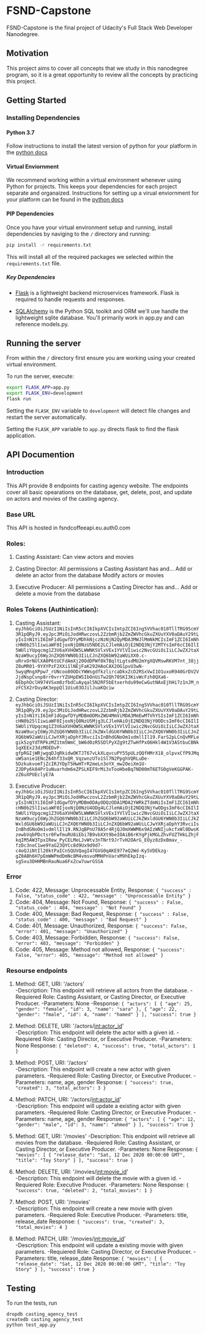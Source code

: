 # FSND-Capstone

FSND-Capstone is the final project of Udacity's Full Stack Web Developer Nanodegree.

## Motivation

This project aims to cover all concepts that we study in this nanodegree program, so it is a great opportunity to review all the concepts by practicing this project.

## Getting Started

### Installing Dependencies

#### Python 3.7

Follow instructions to install the latest version of python for your platform in the [python docs](https://docs.python.org/3/using/unix.html#getting-and-installing-the-latest-version-of-python)

#### Virtual Enviornment

We recommend working within a virtual environment whenever using Python for projects. This keeps your dependencies for each project separate and organaized. Instructions for setting up a virual enviornment for your platform can be found in the [python docs](https://packaging.python.org/guides/installing-using-pip-and-virtual-environments/)

#### PIP Dependencies

Once you have your virtual environment setup and running, install dependencies by naviging to the `/` directory and running:

```bash
pip install -r requirements.txt
```

This will install all of the required packages we selected within the `requirements.txt` file.

##### Key Dependencies

- [Flask](http://flask.pocoo.org/) is a lightweight backend microservices framework. Flask is required to handle requests and responses.

- [SQLAlchemy](https://www.sqlalchemy.org/) is the Python SQL toolkit and ORM we'll use handle the lightweight sqlite database. You'll primarily work in app.py and can reference models.py.

## Running the server

From within the `/` directory first ensure you are working using your created virtual environment.

To run the server, execute:

```bash
export FLASK_APP=app.py
export FLASK_ENV=development
flask run
```

Setting the `FLASK_ENV` variable to `development` will detect file changes and restart the server automatically.

Setting the `FLASK_APP` variable to `app.py` directs flask to find the flask application.

## API Documention

### Introduction

This API provide 8 endpoints for casting agency website. The endpoints cover all basic opearations on the database, get, delete, post, and update on actors and movies of the casting agency.

### Base URL

This API is hosted in fsndcoffeeapi.eu.auth0.com

### Roles:

1. Casting Assistant:
   Can view actors and movies

2. Casting Director:
   All permissions a Casting Assistant has and…
   Add or delete an actor from the database
   Modify actors or movies

3. Executive Producer:
   All permissions a Casting Director has and…
   Add or delete a movie from the database

### Roles Tokens (Authintication):

1. Casting Assistant: `eyJhbGciOiJSUzI1NiIsInR5cCI6IkpXVCIsImtpZCI6Ing5VVhac010TllTRG9ScmY3R1pQRyJ9.eyJpc3MiOiJodHRwczovL2ZzbmRjb2ZmZWVhcGkuZXUuYXV0aDAuY29tLyIsInN1YiI6ImF1dGgwfDYyMDhkNjczNzNjN2QyMDA3MWJlMmNkMCIsImF1ZCI6ImNhcHN0b25lIiwiaWF0IjoxNjQ0NzU5NDE2LCJleHAiOjE2NDQ3NjY2MTYsImF6cCI6IlI5WUliYUpqcmg1Z3V6aXVHOW5LWWNKSVlxVEx1YVlVIiwic2NvcGUiOiIiLCJwZXJtaXNzaW9ucyI6WyJnZXQ6YWN0b3IiLCJnZXQ6bW92aWUiXX0.c-uRrxOrNUlXA0P6tUCFdAmXj20OdDPWf0kTBqltLgtsdMU2mYgXQVMswRKVM7nt_38jjZ8uMR01-9YXYPzF2XXi1lNEjFaK292HAoCAX2OG1pvU3wN-5wyqMngXPpw7_rUNcoo80ODcYWWsgdfkzlircaDkxZcD2RSxVwI1O1uxoR940GrDV2VJjdNspCvnp8rr0vrrYZUHpEWSIbOnUiTw2Qh70SKI3KivWcFzh0QXa6-6EbphOclH974VSxm8zfbdCuAyqal5N2RF5bEtxerhdu99eCwGutNAxEjhHi7z1nJM_nzFC5X2rDuyAK3eppQl1Uiu03OJilJuaKQciw`

2. Casting Director:
   `eyJhbGciOiJSUzI1NiIsInR5cCI6IkpXVCIsImtpZCI6Ing5VVhac010TllTRG9ScmY3R1pQRyJ9.eyJpc3MiOiJodHRwczovL2ZzbmRjb2ZmZWVhcGkuZXUuYXV0aDAuY29tLyIsInN1YiI6ImF1dGgwfDYyMDBmODMxZWU4MmViMDA3MmEwMTVhYSIsImF1ZCI6ImNhcHN0b25lIiwiaWF0IjoxNjQ0NzU5Mjg3LCJleHAiOjE2NDQ3NjY0ODcsImF6cCI6IlI5WUliYUpqcmg1Z3V6aXVHOW5LWWNKSVlxVEx1YVlVIiwic2NvcGUiOiIiLCJwZXJtaXNzaW9ucyI6WyJhZGQ6YWN0b3IiLCJkZWxldGU6YWN0b3IiLCJnZXQ6YWN0b3IiLCJnZXQ6bW92aWUiLCJwYXRjaDphY3RvciIsInBhdGNoOm1vdmllIl19.FarS2pLCnQvMFLegik5zgYdTRPkzMZ1tm5WmC_bW6d0zR5SDlPyXZg9tZTwHfPxO6Hkl4W1V3AStbuCBNk1qXEEx23dzMOEDvP-gfpRGIjWRjwgqDJqRkidwOKTJT67vLkXLqvcuPY55pULzQQfHMrX18_olpvxCfP9JMquWSanie1ENcZ64hf33xQR_VqzwnzUTo1Sl7N2PpghVQRLuDe-5DzkukvomTjZcIRJYDpT5HwHTrR2meLn3oYX_mw2OeiXm1U-ZJDPy6k84Pr1uNuarhdm6eZPSLKEF9rMi3xTooHbeBq7ND00mT6ETG0gVeKGGPAK-zZ6uXPUEclyE7A`

3. Executive Producer:
   `eyJhbGciOiJSUzI1NiIsInR5cCI6IkpXVCIsImtpZCI6Ing5VVhac010TllTRG9ScmY3R1pQRyJ9.eyJpc3MiOiJodHRwczovL2ZzbmRjb2ZmZWVhcGkuZXUuYXV0aDAuY29tLyIsInN1YiI6ImF1dGgwfDYyMDBmODAyODQzODA1MDA2YWRkZTdmNiIsImF1ZCI6ImNhcHN0b25lIiwiaWF0IjoxNjQ0NzU4ODg4LCJleHAiOjE2NDQ3NjYwODgsImF6cCI6IlI5WUliYUpqcmg1Z3V6aXVHOW5LWWNKSVlxVEx1YVlVIiwic2NvcGUiOiIiLCJwZXJtaXNzaW9ucyI6WyJhZGQ6YWN0b3IiLCJhZGQ6bW92aWUiLCJkZWxldGU6YWN0b3IiLCJkZWxldGU6bW92aWUiLCJnZXQ6YWN0b3IiLCJnZXQ6bW92aWUiLCJwYXRjaDphY3RvciIsInBhdGNoOm1vdmllIl19.RNJqBPnU78A5r4RjQJ0mXWWM6x9AIzWNIjukcfxWl0DwsKzewbVqbPDctsr0FwfmuRU8iEbi7B9vbXXt9beIOAiB6rKYgPjkMGLZhvFUZTHkLZhjFkqIM5AW3TpxIRew_PyCELMeLJvWtv3nTNrt9JrTvH2OArG_EOyz8zDxBmav_-fzDc3noC1we9YaG23QYCc8d9Ux9d9d7-c4oQJiNtIl20ktPaICnSQUVQagI47GVG0qAKE977eQ2Wd-Ky5VDEkzg-gZ0ABh6H7pEmWWPmdDmNc8M4vmsvoMMHPnVarxM9hEkpIzq-sg5xu3DHHMBnRauNua6FxZcw7uwrGSSA`

### Error

1. Code: 422, Message: Unprocessable Entity,
   Response: `{ "success" : False, "status_code" : 422, "message" : "Unprocessable Entity" }`
2. Code: 404, Message: Not Found,
   Response: `{ "success" : False, "status_code" : 404, "message" : "Not Found" }`
3. Code: 400, Message: Bad Request,
   Response: `{ "success" : False, "status_code" : 400, "message" : "Bad Request" } `
4. Code: 401, Message: Unauthorized,
   Response: `{ "success": False, "error": 401, "message": "Unauthorized" } `
5. Code: 403, Message: Forbidden,
   Response: `{ "success": False, "error": 403, "message": "Forbidden" } `
6. Code: 405, Message: Method not allowed,
   Response: `{ "success": False, "error": 405, "message": "Method not allowed" } `

### Resourse endpoints

1. Method: GET, URI: '/actors'  
   -Description: This endpoint will retrieve all actors from the database.
   -Requiered Role: Casting Assistant, or Casting Director, or Executive Producer.
   -Parameters: None
   -Response: `{ "actors": [ { "age": 25, "gender": "female", "id": 3, "name": "sara" }, { "age": 22, "gender": "fmale", "id": 4, "name": "hamed" } ], "success": true }`

2. Method: DELETE, URI: '/actors/<int:actor_id>'  
   -Description: This endpoint will delete the actor with a given id.
   -Requiered Role: Casting Director, or Executive Producer.
   -Parameters: None
   Response: `{ "deleted": 4, "success": true, "total_actors": 1 }`

3. Method: POST, URI: '/actors'  
   -Description: This endpoint will create a new actor with given parameters.
   -Requiered Role: Casting Director, or Executive Producer.
   -Parameters: name, age, gender
   Response: `{ "success": true, "created": 3, "total_actors": 3 }`

4. Method: PATCH, URI: '/actors/<int:actor_id>'  
   -Description: This endpoint will update a existing actor with given parameters.
   -Requiered Role: Casting Director, or Executive Producer.
   -Parameters: name, age, gender
   Response: `{ "actors": [ { "age": 12, "gender": "male", "id": 3, "name": "ahmed" } ], "success": true }`

5. Method: GET, URI: '/movies'
   -Description: This endpoint will retrieve all movies from the database.
   -Requiered Role: Casting Assistant, or Casting Director, or Executive Producer.
   -Parameters: None
   Response: `{ "movies": [ { "release_date": "Sat, 12 Dec 2020 00:00:00 GMT", "title": "Toy Story" } ], "success": true }`

6. Method: DELETE, URI: '/movies/<int:movie_id>'  
   -Description: This endpoint will delete the movie with a given id.
   -Requiered Role: Executive Producer.
   -Parameters: None
   Response: `{ "success": true, "deleted": 2, "total_movies": 1 }`

7. Method: POST, URI: '/movies'  
   -Description: This endpoint will create a new movie with given parameters.
   -Requiered Role: Executive Producer.
   -Parameters: title, release_date
   Response: `{ "success": true, "created": 3, "total_movies": 4 }`

8. Method: PATCH, URI: '/movies/<int:movie_id>'  
   -Description: This endpoint will update a existing movie with given parameters.
   -Requiered Role: Casting Director, or Executive Producer.
   -Parameters: title, release_date
   Response: `{ "movies": [ { "release_date": "Sat, 12 Dec 2020 00:00:00 GMT", "title": "Toy Story" } ], "success": true }`

## Testing

To run the tests, run

```
dropdb casting_agency_test
createdb casting_agency_test
python test_app.py
```
